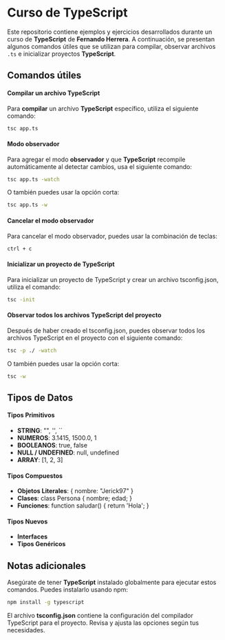 # Curso de TypeScript

Este repositorio contiene ejemplos y ejercicios desarrollados durante un curso de **TypeScript** de **Fernando Herrera**. A continuación, se presentan algunos comandos útiles que se utilizan para compilar, observar archivos `.ts` e inicializar proyectos **TypeScript**.

## Comandos útiles

#### Compilar un archivo TypeScript

Para **compilar** un archivo **TypeScript** específico, utiliza el siguiente comando:

```sh
tsc app.ts
```

#### Modo observador

Para agregar el modo **observador** y que **TypeScript** recompile automáticamente al detectar cambios, usa el siguiente comando:

```sh
tsc app.ts -watch
```

O también puedes usar la opción corta:

```sh
tsc app.ts -w
```

#### Cancelar el modo observador

Para cancelar el modo observador, puedes usar la combinación de teclas:

```sh
ctrl + c
```

#### Inicializar un proyecto de TypeScript

Para inicializar un proyecto de TypeScript y crear un archivo tsconfig.json, utiliza el comando:

```sh
tsc -init
```

#### Observar todos los archivos TypeScript del proyecto

Después de haber creado el tsconfig.json, puedes observar todos los archivos TypeScript en el proyecto con el siguiente comando:

```sh
tsc -p ./ -watch
```

O también puedes usar la opción corta:

```sh
tsc -w
```

## Tipos de Datos

#### Tipos Primitivos

- **STRING**: "", '', ``
- **NUMEROS**: 3.1415, 1500.0, 1
- **BOOLEANOS**: true, false
- **NULL / UNDEFINED**: null, undefined
- **ARRAY**: [1, 2, 3]

#### Tipos Compuestos

- **Objetos Literales**: { nombre: "Jerick97" }
- **Clases**: class Persona { nombre; edad; }
- **Funciones**: function saludar() { return 'Hola'; }

#### Tipos Nuevos

- **Interfaces**
- **Tipos Genéricos**

## Notas adicionales

Asegúrate de tener **TypeScript** instalado globalmente para ejecutar estos comandos. Puedes instalarlo usando npm:

```sh
npm install -g typescript
```

El archivo **tsconfig.json** contiene la configuración del compilador TypeScript para el proyecto. Revisa y ajusta las opciones según tus necesidades.
